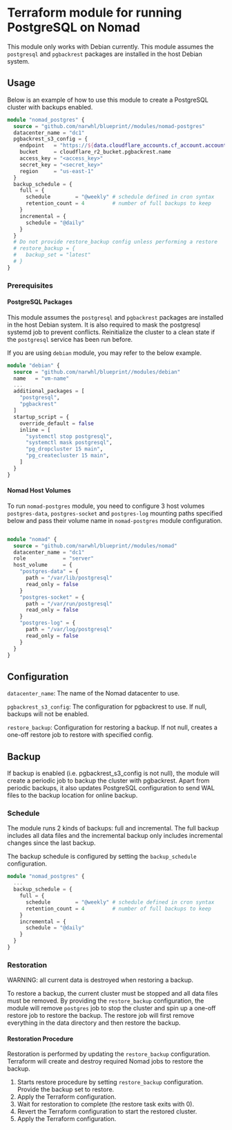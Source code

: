 # Terraform module for running PostgreSQL on Nomad

This module only works with Debian currently. This module assumes the
`postgresql` and `pgbackrest` packages are installed in the host Debian system.

## Usage

Below is an example of how to use this module to create a PostgreSQL cluster with backups enabled.

```terraform
module "nomad_postgres" {
  source = "github.com/narwhl/blueprint//modules/nomad-postgres"
  datacenter_name = "dc1"
  pgbackrest_s3_config = {
    endpoint   = "https://${data.cloudflare_accounts.cf_account.accounts[0].id}.r2.cloudflarestorage.com"
    bucket     = cloudflare_r2_bucket.pgbackrest.name
    access_key = "<access_key>"
    secret_key = "<secret_key>"
    region     = "us-east-1"
  }
  backup_schedule = {
    full = {
      schedule        = "@weekly" # schedule defined in cron syntax
      retention_count = 4         # number of full backups to keep
    }
    incremental = {
      schedule = "@daily"
    }
  }
  # Do not provide restore_backup config unless performing a restore
  # restore_backup = {
  #   backup_set = "latest"
  # }
}
```

### Prerequisites

#### PostgreSQL Packages

This module assumes the `postgresql` and `pgbackrest` packages are installed in
the host Debian system. It is also required to mask the postgresql systemd job
to prevent conflicts. Reinitialize the cluster to a clean state if the
`postgresql` service has been run before.

If you are using `debian` module, you may refer to the below example.

```terraform
module "debian" {
  source = "github.com/narwhl/blueprint//modules/debian"
  name   = "vm-name"
  ...
  additional_packages = [
    "postgresql",
    "pgbackrest"
  ]
  startup_script = {
    override_default = false
    inline = [
      "systemctl stop postgresql",
      "systemctl mask postgresql",
      "pg_dropcluster 15 main",
      "pg_createcluster 15 main",
    ]
  }
}
```

#### Nomad Host Volumes

To run `nomad-postgres` module, you need to configure 3 host volumes `postgres-data`, `postgres-socket` and
`postgres-log` mounting paths specified below and pass their volume name in `nomad-postgres` module configuration.

```terraform

module "nomad" {
  source = "github.com/narwhl/blueprint//modules/nomad"
  datacenter_name = "dc1"
  role            = "server"
  host_volume     = {
    "postgres-data" = {
      path = "/var/lib/postgresql"
      read_only = false
    }
    "postgres-socket" = {
      path = "/var/run/postgresql"
      read_only = false
    }
    "postgres-log" = {
      path = "/var/log/postgresql"
      read_only = false
    }
  }
}
```

## Configuration

`datacenter_name`: The name of the Nomad datacenter to use.

`pgbackrest_s3_config`: The configuration for pgbackrest to use. If null, backups will not be enabled.

`restore_backup`: Configuration for restoring a backup. If not null, creates a one-off restore job to restore with specified config.

## Backup

If backup is enabled (i.e. pgbackrest_s3_config is not null), the module will
create a periodic job to backup the cluster with pgbackrest. Apart from
periodic backups, it also updates PostgreSQL configuration to send WAL files
to the backup location for online backup.

### Schedule

The module runs 2 kinds of backups: full and incremental. The full backup
includes all data files and the incremental backup only includes incremental
changes since the last backup.

The backup schedule is configured by setting the `backup_schedule` configuration.

```terraform
module "nomad_postgres" {
  ...
  backup_schedule = {
    full = {
      schedule        = "@weekly" # schedule defined in cron syntax
      retention_count = 4         # number of full backups to keep
    }
    incremental = {
      schedule = "@daily"
    }
  }
}
```

### Restoration

WARNING: all current data is destroyed when restoring a backup.

To restore a backup, the current cluster must be stopped and all data files
must be removed. By providing the `restore_backup` configuration, the module
will remove `postgres` job to stop the cluster and spin up a one-off restore
job to restore the backup. The restore job will first remove everything in
the data directory and then restore the backup.

#### Restoration Procedure

Restoration is performed by updating the `restore_backup` configuration.
Terraform will create and destroy required Nomad jobs to restore the backup.

1. Starts restore procedure by setting `restore_backup` configuration. Provide
   the backup set to restore.
2. Apply the Terraform configuration.
3. Wait for restoration to complete (the restore task exits with 0).
4. Revert the Terraform configuration to start the restored cluster.
5. Apply the Terraform configuration.
